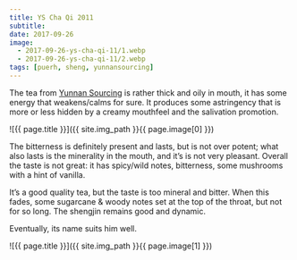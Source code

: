 ```yaml
---
title: YS Cha Qi 2011
subtitle: 
date: 2017-09-26
image:
  - 2017-09-26-ys-cha-qi-11/1.webp
  - 2017-09-26-ys-cha-qi-11/2.webp
tags: [puerh, sheng, yunnansourcing]
---
```


The tea from [Yunnan Sourcing](https://yunnansourcing.com/) is rather thick and oily in mouth, it has some energy that weakens/calms for sure. It produces some astringency that is more or less hidden by a creamy mouthfeel and the salivation promotion.

![{{ page.title }}]({{ site.img_path }}{{ page.image[0] }})

The bitterness is definitely present and lasts, but is not over potent; what also lasts is the minerality in the mouth, and it’s is not very pleasant. Overall the taste is not great: it has spicy/wild notes, bitterness, some mushrooms with a hint of vanilla.

It’s a good quality tea, but the taste is too mineral and bitter. When this fades, some sugarcane & woody notes set at the top of the throat, but not for so long. The shengjin remains good and dynamic.

Eventually, its name suits him well.

![{{ page.title }}]({{ site.img_path }}{{ page.image[1] }})
